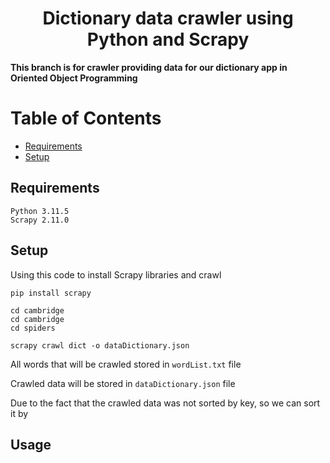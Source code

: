 <h1 align="center">Dictionary data crawler using Python and Scrapy</h1>

**This branch is for crawler providing data for our dictionary app in Oriented Object Programming**

# Table of Contents
- [Requirements](#requirements)
- [Setup](#setup)

## Requirements

```
Python 3.11.5
Scrapy 2.11.0
```
## Setup

Using this code to install Scrapy libraries and crawl
```
pip install scrapy

cd cambridge
cd cambridge
cd spiders

scrapy crawl dict -o dataDictionary.json
```

All words that will be crawled stored in `wordList.txt` file

Crawled data will be stored in `dataDictionary.json` file

Due to the fact that the crawled data was not sorted by key, so we can sort it by

## Usage